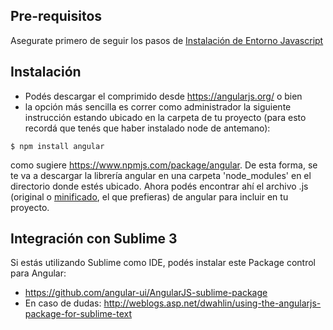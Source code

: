 Pre-requisitos
--------------

Asegurate primero de seguir los pasos de [Instalación de Entorno Javascript](instalacion-de-entorno-javascript.md)

Instalación
-----------

-   Podés descargar el comprimido desde <https://angularjs.org/> o bien
-   la opción más sencilla es correr como administrador la siguiente instrucción estando ubicado en la carpeta de tu proyecto (para esto recordá que tenés que haber instalado node de antemano):

`$ npm install angular`

como sugiere <https://www.npmjs.com/package/angular>. De esta forma, se te va a descargar la librería angular en una carpeta 'node\_modules' en el directorio donde estés ubicado. Ahora podés encontrar ahí el archivo .js (original o [minificado](http://en.wikipedia.org/wiki/Minification_%28programming%29), el que prefieras) de angular para incluir en tu proyecto.

Integración con Sublime 3
-------------------------

Si estás utilizando Sublime como IDE, podés instalar este Package control para Angular:

-   <https://github.com/angular-ui/AngularJS-sublime-package>
-   En caso de dudas: <http://weblogs.asp.net/dwahlin/using-the-angularjs-package-for-sublime-text>

